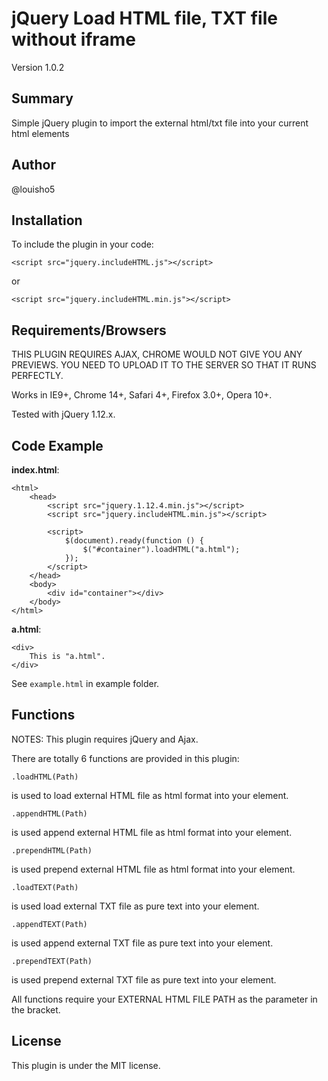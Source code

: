 # jQuery Load HTML file, TXT file without iframe

Version 1.0.2

## Summary

Simple jQuery plugin to import the external html/txt file into your current html elements

## Author

@louisho5

## Installation

To include the plugin in your code:

	<script src="jquery.includeHTML.js"></script>
	
or

	<script src="jquery.includeHTML.min.js"></script>


## Requirements/Browsers

THIS PLUGIN REQUIRES AJAX, CHROME WOULD NOT GIVE YOU ANY PREVIEWS. 
YOU NEED TO UPLOAD IT TO THE SERVER SO THAT IT RUNS PERFECTLY.

Works in IE9+, Chrome 14+, Safari 4+, Firefox 3.0+, Opera 10+.

Tested with jQuery 1.12.x.

## Code Example

**index.html**:

	<html>
		<head>
			<script src="jquery.1.12.4.min.js"></script>
			<script src="jquery.includeHTML.min.js"></script>

			<script>
				$(document).ready(function () {
					$("#container").loadHTML("a.html");
				});
			</script>
		</head>
		<body>
			<div id="container"></div>
		</body>
	</html>

**a.html**:

	<div>
		This is "a.html".
	</div>


See `example.html` in example folder.

## Functions

NOTES: This plugin requires jQuery and Ajax.


There are totally 6 functions are provided in this plugin:

	.loadHTML(Path)		

is used to load external HTML file as html format into your element.

	.appendHTML(Path)		

is used append external HTML file as html format into your element.

	.prependHTML(Path)		
	
is used prepend external HTML file as html format into your element.

	.loadTEXT(Path)		
	
is used load external TXT file as pure text into your element.

	.appendTEXT(Path) 		
	
is used append external TXT file as pure text into your element.

	.prependTEXT(Path)		
	
is used prepend external TXT file as pure text into your element.


All functions require your EXTERNAL HTML FILE PATH as the parameter in the bracket.

## License

This plugin is under the MIT license.
